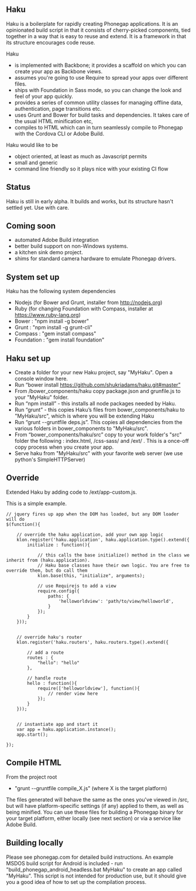 Haku
----
Haku is a boilerplate for rapidly creating Phonegap applications. It is an opinionated build script in that it consists
of cherry-picked components, tied together in a way that is easy to reuse and extend. It is a framework in that its
structure encourages code reuse.

Haku
- is implemented with Backbone; it provides a scaffold on which you can create your app as Backbone views.
- assumes you're going to use Require to spread your apps over different files.
- ships with Foundation in Sass mode, so you can change the look and feel of your app quickly.
- provides a series of common utility classes for managing offline data, authentication, page transitions etc. 
- uses Grunt and Bower for build tasks and dependencies. It takes care of the usual HTML minification etc, 
- compiles to HTML which can in turn seamlessly compile to Phonegap with the Cordova CLI or Adobe Build. 

Haku would like to be 
- object oriented, at least as much as Javascript permits
- small and generic
- command line friendly so it plays nice with your existing CI flow


Status
------
Haku is still in early alpha. It builds and works, but its structure hasn't settled yet. Use with care.


Coming soon
-----------
- automated Adobe Build integration
- better build support on non-Windows systems.
- a kitchen sink demo project.
- shims for standard camera hardware to emulate Phonegap drivers.


System set up
------------
Haku has the following system dependencies 
- Nodejs (for Bower and Grunt, installer from http://nodejs.org)
- Ruby (for changing Foundation with Compass, installer at https://www.ruby-lang.org)
- Bower : "npm install -g bower"
- Grunt : "npm install -g grunt-cli"
- Compass : "gem install compass"
- Foundation : "gem install foundation"


Haku set up
-----------
 - Create a folder for your new Haku project, say "MyHaku". Open a console window here.
 - Run “bower install https://github.com/shukriadams/haku.git#master” 
 - From  /bower_components/haku copy package.json and grunfile.js to your "MyHaku" folder. 
 - Run “npm install” - this installs all node packages needed by Haku.
 - Run “grunt” - this copies Haku’s files from bower_components/haku to "MyHaku/src", which is where you will be extending Haku
 - Run “grunt --gruntfile deps.js”. This copies all dependencies from the various folders in bower_components to "MyHaku/src".
 - From “bower_components/haku/src” copy to your work folder's "src" folder the following : index.html, /css-sass/ and /ext/ . This is a once-off copy process when you create your app.
 - Serve haku from "MyHaku/src" with your favorite web server (we use python's SimpleHTTPServer)
 

Override
--------
Extended Haku by adding code to /ext/app-custom.js.

This is a simple example.

	// jquery fires up app when the DOM has loaded, but any DOM loader will do
	$(function(){

		// override the haku application, add your own app logic	
	    klon.register('haku.application', haku.application.type().extend({
	        initialize : function(){

	        	// this calls the base initialize() method in the class we inherit from (haku.application).
	        	// Haku base classes have their own logic. You are free to override them, but do call them
	            klon.base(this, "initialize", arguments);

				// use Requirejs to add a view
	            require.config({
	                paths: {
	                    'helloworldview': 'path/to/view/helloworld',
	                }
	            }); 
	        }
	    }));


	    // override haku's router
	    klon.register('haku.routers', haku.routers.type().extend({
	        
	        // add a route
	        routes : {
	        	"hello": "hello"
	        },

	        // handle route
	        hello : function(){
	            require(['helloworldview'], function(){
	            	// render view here
	            });
	        }
	    }));


	    // instantiate app and start it	
	    var app = haku.application.instance();
	    app.start();

	});



Compile HTML
------------
From the project root
- "grunt --gruntfile compile_X.js" (where X is the target platform) 

The files generated will behave the same as the ones you've viewed in /src, but will have platform-specific settings (if any) applied to them, as well as being minified. You can use these files for building a Phonegap binary for your target platform, either locally (see next section) or via a service like Adobe Build.


Building locally
----------------
Please see phonegap.com for detailed build instructions. An example MSDOS build script for Android is included - run "build_phonegap_android_headless.bat MyHaku" to create an app called "MyHaku". This script is not intended for production use, but it should give you a good idea of how to set up the compilation process.